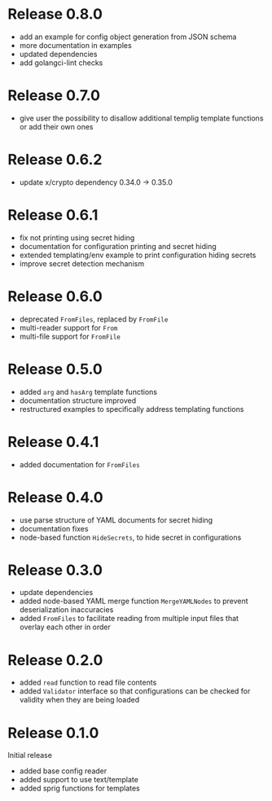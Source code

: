 Release 0.8.0
=============

- add an example for config object generation from JSON schema
- more documentation in examples
- updated dependencies
- add golangci-lint checks

Release 0.7.0
=============

- give user the possibility to disallow additional templig template functions or add their own ones

Release 0.6.2
=============

- update x/crypto dependency 0.34.0 -> 0.35.0

Release 0.6.1
=============

- fix not printing using secret hiding
- documentation for configuration printing and secret hiding
- extended templating/env example to print configuration hiding secrets
- improve secret detection mechanism

Release 0.6.0
=============

- deprecated `FromFiles`, replaced by `FromFile`
- multi-reader support for `From`
- multi-file support for `FromFile`

Release 0.5.0
=============

- added `arg` and `hasArg` template functions
- documentation structure improved
- restructured examples to specifically address templating functions

Release 0.4.1
=============

- added documentation for `FromFiles`

Release 0.4.0
=============

- use parse structure of YAML documents for secret hiding
- documentation fixes
- node-based function `HideSecrets`, to hide secret in configurations

Release 0.3.0
=============

- update dependencies
- added node-based YAML merge function `MergeYAMLNodes` to prevent 
  deserialization inaccuracies
- added `FromFiles` to facilitate reading from multiple input files
  that overlay each other in order

Release 0.2.0
=============

- added `read` function to read file contents
- added `Validator` interface so that configurations can
  be checked for validity when they are being loaded

Release 0.1.0
=============

Initial release

- added base config reader
- added support to use text/template
- added sprig functions for templates